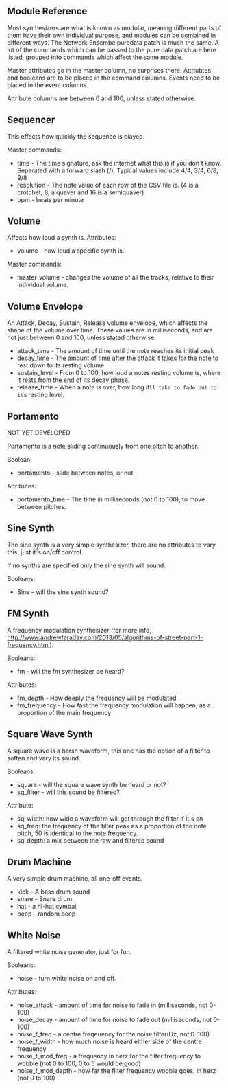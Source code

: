 Module Reference
----------------

Most synthesizers are what is known as modular, meaning different parts of them have their own individual purpose, and modules can be combined in different ways. The Network Ensembe puredata patch is much the same. A lot of the commands which can be passed to the pure data patch are here listed, grouped into commands which affect the same module. 

Master attributes go in the master column, no surprises there.
Attriubtes and booleans are to be placed in the command columns.
Events need to be placed in the event columns.

Attribute columns are between 0 and 100, unless stated otherwise.


Sequencer
---------

This effects how quickly the sequence is played. 

Master commands:
* time - The time signature, ask the internet what this is if you don`t know. Separated with a forward slash (/). Typical values include 4/4, 3/4, 6/8, 9/8
* resolution - The note value of each row of the CSV file is. (4 is a crotchet, 8, a quaver and 16 is a semiquaver)
* bpm - beats per minute

Volume
------

Affects how loud a synth is.
Attributes:
* volume - how loud a specific synth is. 

Master commands:
* master_volume - changes the volume of all the tracks, relative to their individual volume.

Volume Envelope
---------------

An Attack, Decay, Sustain, Release volume envelope, which affects the shape of the volume over time. These values are in milliseconds, and are not just between 0 and 100, unless stated otherwise.

* attack_time - The amount of time until the note reaches its initial peak
* decay_time - The amount of time after the attack it takes for the note to rest down to its resting volume
* sustain_level - From 0 to 100, how loud a notes resting volume is, where it rests from the end of its decay phase.
* release_time - When a note is over, how long it`ll take to fade out to it`s resting level.

Portamento
----------

NOT YET DEVELOPED

Portamento is a note sliding continuously from one pitch to another. 

Boolean:
* portamento - slide between notes, or not

Attributes:
* portamento_time - The time in milliseconds (not 0 to 100), to move between pitches. 

Sine Synth 
----------

The sine synth is a very simple synthesizer, there are no attributes to vary this, just it`s on/off control. 

If no synths are specified only the sine synth will sound.

Booleans:
* Sine - will the sine synth sound?

FM Synth 
--------

A frequency modulation synthesizer (for more info, http://www.andrewfaraday.com/2013/05/algorithms-of-street-part-1-frequency.html). 

Booleans: 
* fm - will the fm synthesizer be heard?

Attributes:
* fm_depth - How deeply the frequency will be modulated
* fm_frequency - How fast the frequency modulation will happen, as a proportion of the main frequency

Square Wave Synth
-----------------

A square wave is a harsh waveform, this one has the option of a filter to soften and vary its sound.

Booleans:
* square - will the square wave synth be heard or not? 
* sq_filter - will this sound be filtered?

Attribute:
* sq_width: how wide a waveform will get through the filter if it`s on
* sq_freq: the frequency of the filter peak as a proportion of the note pitch, 50 is identical to the note frequency.
* sq_depth: a mix between the raw and filtered sound

Drum Machine
------------

A very simple drum machine, all one-off events. 

* kick - A bass drum sound
* snare - Snare drum
* hat - a hi-hat cymbal
* beep - random beep


White Noise
-----------

A filtered white noise generator, just for fun. 

Booleans: 
* noise - turn white noise on and off.

Attributes: 
* noise_attack - amount of time for noise to fade in (milliseconds, not 0-100)
* noise_decay - amount of time for noise to fade out (milliseconds, not 0-100)
* noise_f_freq - a centre freqeuency for the noise filter(Hz, not 0-100)
* noise_f_width - how much noise is heard either side of the centre frequency
* noise_f_mod_freq - a frequency in herz for the filter frequency to wobble (not 0 to 100, 0 to 5 would be good)
* noise_f_mod_depth - how far the filter frequency wobble goes, in herz (not 0 to 100)





